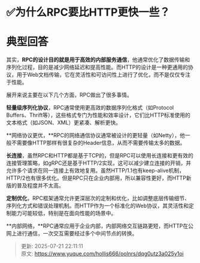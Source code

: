 # ✅为什么RPC要比HTTP更快一些？

# 典型回答


其实，**RPC的设计目的就是用于高效的内部服务通信**，他通常优化了数据传输和序列化过程，目的是减少网络延迟和提高性能。而HTTP的设计是一种更通用的协议，用于Web文档传输，它在灵活性和可访问性上进行了优化，而不是仅仅专注于性能。



展开来说主要在以下几个方面，RPC做出了很多事情。



**轻量级序列化协议**，RPC通常使用更高效的数据序列化格式（如Protocol Buffers、Thrift等），这些格式专门为性能和效率设计，它们比HTTP标准使用的文本格式（如JSON、XML）更紧凑、解析更快。



**网络协议更优，**RPC的网络通信协议通常被设计的更轻量（如Netty），他一般不需要像HTTP那样有很复杂的Header信息，从而不需要传输太多的数据。



**长连接**，虽然RPC和HTTP都是基于TCP的，但是RPC可以使用长连接和更有效的连接管理策略，如gRPC还是基于HTTP/2实现，这可以减少建立连接的开销，并允许多个请求在同一连接上有效地复用。虽然HTTP/1.1也有keep-alive机制，HTTP/2也有很多优化。但是RPC只在企业内部用，所以兼容性更好，而HTTP新版的普及程度并不太高。



**定制优化**，RPC框架通常允许更深层次的定制和优化，比如调整底层传输细节、序列化方式和错误处理机制。而HTTP作为一个标准化的Web协议，其灵活性和定制能力可能较低，特别是在面向性能的场景中。



**内部网络，**RPC通常应用于企业内部，内部网络交互链路更短，而HTTP在公网上进行通信，一次交互需要经过多个中间节点的转换。



> 更新: 2025-07-21 22:11:11  
> 原文: <https://www.yuque.com/hollis666/oolnrs/dqg0utz3a025y1oi>